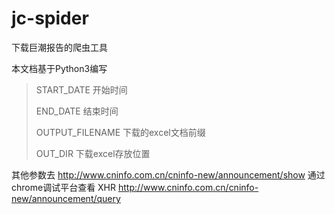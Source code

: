 # jc-spider

下载巨潮报告的爬虫工具

本文档基于Python3编写 

>START_DATE 开始时间
>
>END_DATE  结束时间
>
>OUTPUT_FILENAME   下载的excel文档前缀
>
>OUT_DIR  下载excel存放位置

其他参数去
http://www.cninfo.com.cn/cninfo-new/announcement/show
通过chrome调试平台查看 XHR
http://www.cninfo.com.cn/cninfo-new/announcement/query
